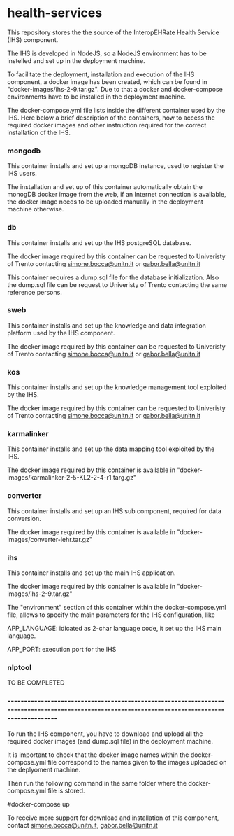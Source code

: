 # health-services

This repository stores the the source of the InteropEHRate Health Service (IHS) component.

The IHS is developed in NodeJS, so a NodeJS environment has to be instelled and set up in the deployment machine.

To facilitate the deployment, installation and execution of the IHS component, a docker image has been created, which can be found in "docker-images/ihs-2-9.tar.gz". Due to that a docker and docker-compose environments have to be installed in the deployment machine.

The docker-compose.yml file lists inside the different container used by the IHS. Here below a brief description of the containers, how to access the required docker images and other instruction required for the correct installation of the IHS.

### mongodb

This container installs and set up a mongoDB instance, used to register the IHS users.

The installation and set up of this container automatically obtain the monogDB docker image from the web, if an Internet connection is available, the docker image needs to be uploaded manually in the deployment machine otherwise. 

### db

This container installs and set up the IHS postgreSQL database.

The docker image required by this container can be requested to Univeristy of Trento contacting simone.bocca@unitn.it or gabor.bella@unitn.it

This container requires a dump.sql file for the database initialization. Also the dump.sql file can be request to Univeristy of Trento contacting the same reference persons.

### sweb

This container installs and set up the knowledge and data integration platform used by the IHS component. 

The docker image required by this container can be requested to Univeristy of Trento contacting simone.bocca@unitn.it or gabor.bella@unitn.it

### kos 

This container installs and set up the knowledge management tool exploited by the IHS.

The docker image required by this container can be requested to Univeristy of Trento contacting simone.bocca@unitn.it or gabor.bella@unitn.it

### karmalinker

This container installs and set up the data mapping tool exploited by the IHS.

The docker image required by this container is available in "docker-images/karmalinker-2-5-KL2-2-4-r1.targ.gz"

### converter

This container installs and set up an IHS sub component, required for data conversion.

The docker image required by this container is available in "docker-images/converter-iehr.tar.gz"

### ihs

This container installs and set up the main IHS application.

The docker image required by this container is available in "docker-images/ihs-2-9.tar.gz"

The "environment" section of this container within the docker-compose.yml file, allows to specify the main parameters for the IHS configuration, like 

APP_LANGUAGE: idicated as 2-char language code, it set up the IHS main language.

APP_PORT: execution port for the IHS


### nlptool

TO BE COMPLETED

### -------------------------------------------------------------------------------------------------------------------------------------------------


To run the IHS component, you have to download and upload all the required docker images (and dump.sql file) in the deployment machine.


It is important to check that the docker image names within the docker-compose.yml file correspond to the names given to the images uploaded on the deplyoment machine.

Then run the following command in the same folder where the docker-compose.yml file is stored.

#docker-compose up



To receive more support for download and installation of this component, contact simone.bocca@unitn.it, gabor.bella@unitn.it

